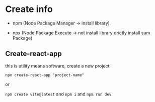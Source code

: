 
# Create info

* npm (Node Package Manager -> install library) 

* npx (Node Package Execute -> not install library drictly install sum Package)

## Create-react-app

this is utility means software, create a new project

```npx create-react-app "project-name"```

or

```npm create vite@latest``` and ```npm i``` and ```npm run dev```


